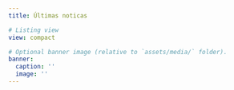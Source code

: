 ```yaml
---
title: Últimas noticas

# Listing view
view: compact

# Optional banner image (relative to `assets/media/` folder).
banner:
  caption: ''
  image: ''
---
```


